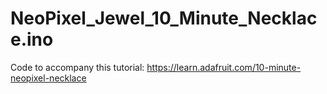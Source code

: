 # NeoPixel_Jewel_10_Minute_Necklace.ino

Code to accompany this tutorial:
https://learn.adafruit.com/10-minute-neopixel-necklace
